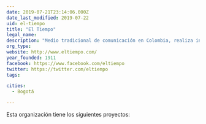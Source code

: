 ```yaml
---
date: 2019-07-21T23:14:06.000Z
date_last_modified: 2019-07-22
uid: el-tiempo
title: "El Tiempo"
legal_name: 
description: "Medio tradicional de comunicación en Colombia, realiza investigaciones basadas en datos para especiales periodisticos."
org_type: 
website: http://www.eltiempo.com/
year_founded: 1911
facebook: https://www.facebook.com/eltiempo
twitter: https://twitter.com/eltiempo
tags:

cities: 
  - Bogotá

---
```


Esta organización tiene los siguientes proyectos:


